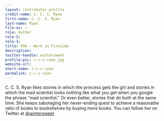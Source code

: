 ```yaml
---
layout: contributor-profile
credit-name: C. C. S. Ryan
first-name: C. C. S. Ryan
last-name: Ryan
file-as: r
role: Author
role-2:
role-3:
title: FOO — Work in Fireside
description: 
twitter-handle: wintersweet
profile-pic: c-c-s-ryan.jpg
website-url:
short-name: c-c-s-ryan
permalink: c-c-s-ryan
---
```

C. C. S. Ryan likes stories in which the princess gets the girl and stories in which the mad scientist looks nothing like what you get when you google the phrase "mad scientist." Or even better, stories that do both at the same time. She keeps sabotaging her never-ending quest to achieve a reasonable ratio of books to bookshelves by buying more books. You can follow her on Twitter at [@wintersweet](https://twitter.com/wintersweet)
